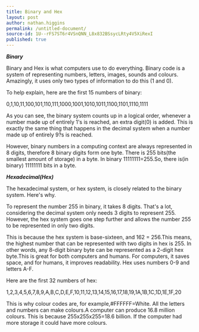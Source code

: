 ```yaml
---
title: Binary and Hex
layout: post
author: nathan.higgins
permalink: /untitled-document/
source-id: 1U--rFS7ST6r4VSnQNN_L8x832BSsycLRty4V5XiRexI
published: true
---
```

**_Binary_**

Binary and Hex is what computers use to do everything. Binary code is a system of representing numbers, letters, images, sounds and colours. Amazingly, it uses only two types of information to do this (1 and 0). 

To help explain, here are the  first 15 numbers of binary:

0,1,10,11,100,101,110,111,1000,1001,1010,1011,1100,1101,1110,1111

As you can see, the binary system counts up in a logical order, whenever a number made up of entirely 1's is reached, an extra digit(0) is added. This is exactly the same thing that happens in the decimal system when a number made up of entirely 9?s is reached.

However, binary numbers in a computing context are always represented in 8 digits, therefore 8 binary digits form one byte. There is 255 bits(the smallest amount of storage) in a byte. In binary 11111111=255.So, there is(in binary) 11111111 bits in a byte.

                               

**_Hexadecimal(Hex)_**

The hexadecimal system, or hex system, is closely related to the binary system. Here's why.

To represent the number 255 in binary, it takes 8 digits. That's a lot, considering the decimal system only needs 3 digits to represent 255. However, the hex system goes one step further and allows the number 255 to be represented in only two digits.

This is because the hex system is base-sixteen, and 162 = 256.This means, the highest number that can be represented with two digits in hex is 255. In other words, any 8-digit binary byte can be represented as a 2-digit hex byte.This is great for both computers and humans. For computers, it saves space, and for humans, it improves readability. Hex uses numbers 0-9 and letters A-F.

Here are the first 32 numbers of hex:

1,2,3,4,5,6,7,8,9,A,B,C,D,E,F,10,11,12,13,14,15,16,17,18,19,1A,1B,1C,1D,1E,1F,20

 This is why colour codes are, for example,#FFFFFF=White. All the letters and numbers can make colours.A computer can produce 16.8 million colours. This is because 255x255x255=18.6 billion. If the computer had more storage it could have more colours. 

